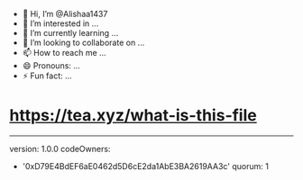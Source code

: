 - 👋 Hi, I’m @Alishaa1437
- 👀 I’m interested in ...
- 🌱 I’m currently learning ...
- 💞️ I’m looking to collaborate on ...
- 📫 How to reach me ...
- 😄 Pronouns: ...
- ⚡ Fun fact: ...

<!---
Alishaa1437/Alishaa1437 is a ✨ special ✨ repository because its `README.md` (this file) appears on your GitHub profile.
You can click the Preview link to take a look at your changes.
--->
# https://tea.xyz/what-is-this-file
---
version: 1.0.0
codeOwners:
  - '0xD79E4BdEF6aE0462d5D6cE2da1AbE3BA2619AA3c'
quorum: 1
